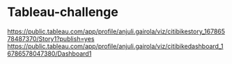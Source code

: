 # Tableau-challenge
https://public.tableau.com/app/profile/anjuli.gairola/viz/citibikestory_16786578487370/Story1?publish=yes
https://public.tableau.com/app/profile/anjuli.gairola/viz/citibikedashboard_16786578047380/Dashboard1

